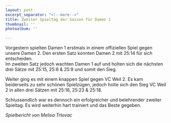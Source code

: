```yaml
---
layout: post
excerpt_separator: "<!--more-->"
title: Zweiter Spieltag der Saison für Damen 1
thumbnail: ''
photoalbum: ''

---
```

Vorgestern spielten Damen 1 erstmals in einem offiziellen Spiel gegen unsere Damen 2. Den ersten Satz konnten Damen 2 mit 25:14 für sich entscheiden.  
Im zweiten Satz jedoch wachten Damen 1 auf und holten sich die nächsten drei Sätze mit 25:15, 25:8 & 25:9 und somit den Sieg.

Weiter ging es mit einem knappen Spiel gegen VC Weil 2. Es kam beiderseits zu sehr schönen Spielzügen, jedoch holte sich den Sieg VC Weil 2 in allen drei Sätzen mit 25:16, 25:23 & 25:18.

Schlussendlich war es dennoch ein erfolgreicher und belehrender zweiter Spieltag. Es wird weiterhin hart trainiert und das Beste gegeben.

_Spielbericht von Melisa Trtovac_